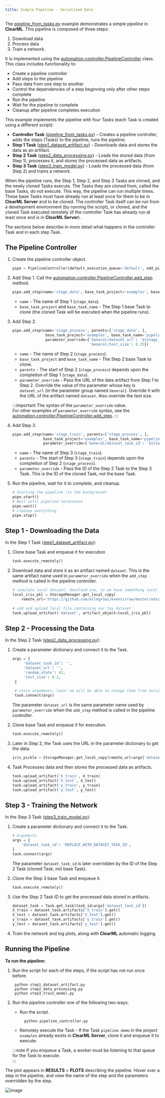 ```yaml
---
title: Simple Pipeline - Serialized Data
---
```


The [pipeline_from_tasks.py](https://github.com/allegroai/clearml/blob/master/examples/pipeline/pipeline_from_tasks.py) 
example demonstrates a simple pipeline in **ClearML**. 
This pipeline is composed of three steps: 
1. Download data
1. Process data
3. Train a network. 
   
It is implemented using the [automation.controller.PipelineController](../../references/sdk/automation_controller_pipelinecontroller.md) 
class. This class includes functionality to: 
* Create a pipeline controller
* Add steps to the pipeline 
* Pass data from one step to another
* Control the dependencies of a step beginning only after other steps complete
* Run the pipeline 
* Wait for the pipeline to complete 
* Cleanup after pipeline completes execution
 
This example implements the pipeline with four Tasks (each Task is created using a different script):
* **Controller Task** ([pipeline_from_tasks.py](https://github.com/allegroai/clearml/blob/master/examples/pipeline/pipeline_from_tasks.py)) - 
  Creates a pipeline controller, adds the steps (Tasks) to the pipeline, runs the pipeline. 
* **Step 1 Task** ([step1_dataset_artifact.py](https://github.com/allegroai/clearml/blob/master/examples/pipeline/step1_dataset_artifact.py)) - 
  Downloads data and stores the data as an artifact.
* **Step 2 Task** ([step2_data_processing.py](https://github.com/allegroai/clearml/blob/master/examples/pipeline/step2_data_processing.py)) - 
  Loads the stored data (from Step 1), processes it, and stores the processed data as artifacts.
* **Step 3 Task** ([step3_train_model.py](https://github.com/allegroai/clearml/blob/master/examples/pipeline/step3_train_model.py)) - 
  Loads the processed data (from Step 2) and trains a network.

When the pipeline runs, the Step 1, Step 2, and Step 3 Tasks are cloned, and the newly cloned Tasks execute. The Tasks 
they are cloned from, called the base Tasks, do not execute. This way, the pipeline can run multiple times. These 
base Tasks must have already run at least once for them to be in **ClearML Server** and to be cloned. The controller Task 
itself can be run from a development environment (by running the script), or cloned, and the cloned Task executed remotely (if the 
controller Task has already run at least once and is in **ClearML Server**).

The sections below describe in more detail what happens in the controller Task and in each step Task.

## The Pipeline Controller

1. Create the pipeline controller object.

   ```python
   pipe = PipelineController(default_execution_queue='default', add_pipeline_tags=False)
   ```
 
1. Add Step 1. Call the [automation.controller.PipelineController.add_step](../../references/sdk/automation_controller_pipelinecontroller.md#add_step) 
   method.
   
   ```python
   pipe.add_step(name='stage_data', base_task_project='examples', base_task_name='pipeline step 1 dataset artifact')
   ``` 
    
   * `name` - The name of Step 1 (`stage_data`).
   * `base_task_project` and `base_task_name` - The Step 1 base Task to clone (the cloned Task will be executed when the pipeline runs).

1. Add Step 2.    
   
   ```python 
   pipe.add_step(name='stage_process', parents=['stage_data', ],
                  base_task_project='examples', base_task_name='pipeline step 2 process dataset',
                  parameter_override={'General/dataset_url': '${stage_data.artifacts.dataset.url}',
                                      'General/test_size': 0.25})
   ``` 

                            
   * `name` - The name of Step 2 (`stage_process`).
   * `base_task_project` and `base_task_name` - The Step 2 base Task to clone.
   * `parents` - The start of Step 2 (`stage_process`) depends upon the completion of Step 1 (`stage_data`).
   * `parameter_override` - Pass the URL of the data artifact from Step 1 to Step 2. Override the value of  the parameter 
     whose key is `dataset_url` (in the parameter group named `General`). Override it with the URL of the artifact named `dataset`. Also override the test size. 

    :::important
    The syntax of the ``parameter_override`` value.  
    For other examples of ``parameter_override`` syntax, see the [automation.controller.PipelineController.add_step](../../references/sdk/automation_controller_pipelinecontroller.md#add_step).
    :::

1. Add Step 3.
                                      
    ```python
    pipe.add_step(name='stage_train', parents=['stage_process', ],
                  base_task_project='examples', base_task_name='pipeline step 3 train model',
                  parameter_override={'General/dataset_task_id': '${stage_process.id}'})
    ```

   * `name` - The name of Step 3 (`stage_train`).
   * `parents` - The start of Step 3 (`stage_train`) depends upon the completion of Step 2 (`stage_process`).
   * `parameter_override` - Pass the ID of the Step 2 Task to the Step 3 Task. This is the ID of the cloned Task, not the base Task.
    
1. Run the pipeline, wait for it to complete, and cleanup.
      ```python
      # Starting the pipeline (in the background)
      pipe.start()
      # Wait until pipeline terminates
      pipe.wait()
      # cleanup everything
      pipe.stop()    
      ```
   
## Step 1 - Downloading the Data

In the Step 1 Task ([step1_dataset_artifact.py](https://github.com/allegroai/clearml/blob/master/examples/pipeline/step1_dataset_artifact.py)): 
1. Clone base Task and enqueue it for execution
   ```python
   task.execute_remotely()
   ```

1. Download data and store it as an artifact named `dataset`. This is the same artifact name used in `parameter_override`
when the `add_step` method is called in the pipeline controller.
 
   ```python
   # simulate local dataset, download one, so we have something local
   local_iris_pkl = StorageManager.get_local_copy(
       remote_url='https://github.com/allegroai/events/raw/master/odsc20-east/generic/iris_dataset.pkl')
    
   # add and upload local file containing our toy dataset
   task.upload_artifact('dataset', artifact_object=local_iris_pkl)
   ```
   
## Step 2 - Processing the Data

In the Step 2 Task ([step2_data_processing.py](https://github.com/allegroai/clearml/blob/master/examples/pipeline/step2_data_processing.py)): 
1. Create a parameter dictionary and connect it to the Task.

   ```python 
   args = {
        'dataset_task_id': '',
        'dataset_url': '',
        'random_state': 42,
        'test_size': 0.2,
    }
    
    # store arguments, later we will be able to change them from outside the code
    task.connect(args)
   ```

   The parameter `dataset_url` is the same parameter name used by `parameter_override` when the `add_step` method is called in the pipeline controller.

1. Clone base Task and enqueue it for execution.
   
   ```python
   task.execute_remotely() 
   ```
   
1. Later in Step 2, the Task uses the URL in the parameter dictionary to get the data.
   
   ```python
   iris_pickle = StorageManager.get_local_copy(remote_url=args['dataset_url'])
   ```
   
1. Task Processes data and then stores the processed data as artifacts.
   
   ```python
   task.upload_artifact('X_train', X_train)
   task.upload_artifact('X_test', X_test)
   task.upload_artifact('y_train', y_train)
   task.upload_artifact('y_test', y_test)
   ```
   
## Step 3 - Training the Network

In the Step 3 Task ([step3_train_model.py](https://github.com/allegroai/clearml/blob/master/examples/pipeline/step3_train_model.py)): 
1. Create a parameter dictionary and connect it to the Task.

   ```python
   # Arguments
   args = {
       'dataset_task_id': 'REPLACE_WITH_DATASET_TASK_ID',
   }
   task.connect(args)
   ```
    
   The parameter `dataset_task_id` is later overridden by the ID of the Step 2 Task (cloned Task, not base Task). 

1. Clone the Step 3 base Task and enqueue it.
   
   ```python
   task.execute_remotely() 
   ```
   
1. Use the Step 2 Task ID to get the processed data stored in artifacts.
   
   ```python
   dataset_task = Task.get_task(task_id=args['dataset_task_id'])
   X_train = dataset_task.artifacts['X_train'].get()
   X_test = dataset_task.artifacts['X_test'].get()
   y_train = dataset_task.artifacts['y_train'].get()
   y_test = dataset_task.artifacts['y_test'].get()
   ```
    
1. Train the network and log plots, along with **ClearML** automatic logging.

## Running the Pipeline

**To run the pipeline:**

1. Run the script for each of the steps, if the script has not run once before.

        python step1_dataset_artifact.py
        python step2_data_processing.py
        python step3_train_model.py
    
1. Run the pipeline controller one of the following two ways:

    * Run the script.
     
            python pipeline_controller.py
        
    * Remotely execute the Task - If the Task `pipeline demo` in the project `examples` already exists in **ClearML Server**, clone it and enqueue it to execute.
    
   :::note
   If you enqueue a Task, a worker must be listening to that queue for the Task to execute.    
   :::

    
The plot appears in **RESULTS** > **PLOTS** describing the pipeline. Hover over a step in the pipeline, and view the name of the step and the parameters overridden by the step.    

![image](../../img/pipeline_controller_01.png)